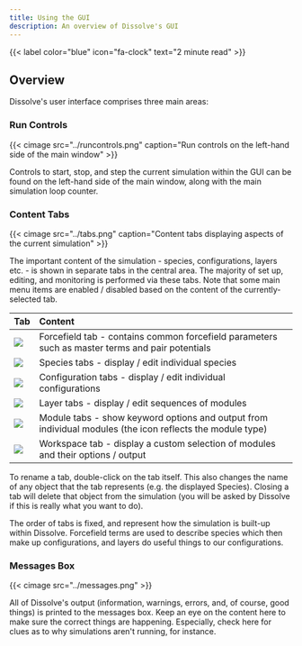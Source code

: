 ```yaml
---
title: Using the GUI
description: An overview of Dissolve's GUI
---
```


{{< label color="blue" icon="fa-clock" text="2 minute read" >}}

## Overview
Dissolve's user interface comprises three main areas:

### Run Controls

{{< cimage src="../runcontrols.png" caption="Run controls on the left-hand side of the main window" >}}

Controls to start, stop, and step the current simulation within the GUI can be found on the left-hand side of the main window, along with the main simulation loop counter.

### Content Tabs

{{< cimage src="../tabs.png" caption="Content tabs displaying aspects of the current simulation" >}}

The important content of the simulation - species, configurations, layers etc. - is shown in separate tabs in the central area. The majority of set up, editing, and monitoring is performed via these tabs. Note that some main menu items are enabled / disabled based on the content of the currently-selected tab.

| Tab  | Content   |
|:----------------------|:-------|
| ![](../forcefieldtab.png) | Forcefield tab - contains common forcefield parameters such as master terms and pair potentials |
| ![](../speciestab.png) | Species tabs - display / edit individual species |
| ![](../configurationtab.png) | Configuration tabs - display / edit individual configurations |
| ![](../layertab.png) | Layer tabs - display / edit sequences of modules |
| ![](../moduletab.png) | Module tabs - show keyword options and output from individual modules (the icon reflects the module type) |
| ![](../workspacetab.png) | Workspace tab - display a custom selection of modules and their options / output |

To rename a tab, double-click on the tab itself. This also changes the name of any object that the tab represents (e.g. the displayed Species). Closing a tab will delete that object from the simulation (you will be asked by Dissolve if this is really what you want to do).

The order of tabs is fixed, and represent how the simulation is built-up within Dissolve. Forcefield terms are used to describe species which then make up configurations, and layers do useful things to our configurations.

### Messages Box

{{< cimage src="../messages.png" >}}

All of Dissolve's output (information, warnings, errors, and, of course, good things) is printed to the messages box. Keep an eye on the content here to make sure the correct things are happening. Especially, check here for clues as to why simulations aren't running, for instance.
